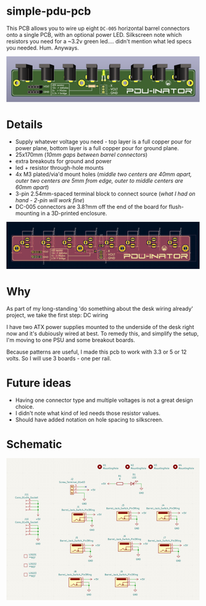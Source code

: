 # simple-pdu-pcb
This PCB allows you to wire up eight `DC-005` horizontal barrel connectors onto a single PCB, with an optional power LED.    Silkscreen note which resistors you need for a ~3.2v green led.... didn't mention what led specs you needed.  Hum.  Anyways.

<img src="images/pdu-inator-pcb-render.png" width="800"/>

# Details
- Supply whatever voltage you need - top layer is a full copper pour for power plane, bottom layer is a full copper pour for ground plane.
- 25x170mm (_10mm gaps between barrel connectors_)
- extra breakouts for ground and power
- led + resistor through-hole mounts
- 4x M3 plated/via'd mount holes (_middle two centers are 40mm apart, outer two centers are 5mm from edge, outer to middle centers are 60mm apart_)
- 3-pin 2.54mm-spaced terminal block to connect source (_what I had on hand - 2-pin will work fine_)
- DC-005 connectors are 3.8?mm off the end of the board for flush-mounting in a 3D-printed enclosure.

<img src="images/pdu-inator-pcb-overview.png" width="800"/>

# Why
As part of my long-standing 'do something about the desk wiring already' project, we take the first step: DC wiring

I have two ATX power supplies mounted to the underside of the desk right now and it's dubiously wired at best.
To remedy this, and simplify the setup, I'm moving to one PSU and some breakout boards.

Because patterns are useful, I made this pcb to work with 3.3 or 5 or 12 volts.  So I will use 3 boards - one per rail.

# Future ideas
- Having one connector type and multiple voltages is not a great design choice.
- I didn't note what kind of led needs those resistor values.
- Should have added notation on hole spacing to silkscreen.

# Schematic
<img src="images/pdu-inator-pcb-schematic.png" width="800"/>